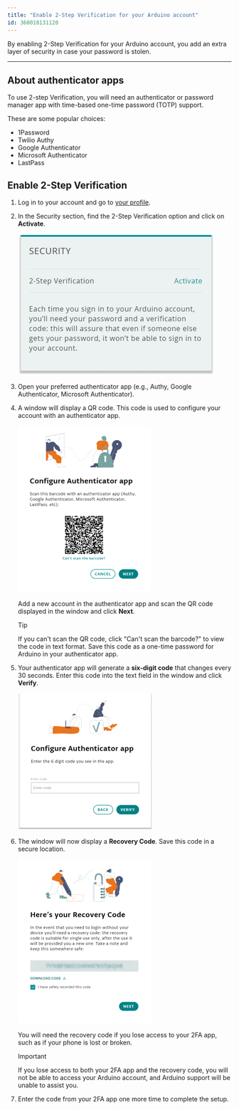 ```yaml
---
title: "Enable 2-Step Verification for your Arduino account"
id: 360018131120
---
```


By enabling 2-Step Verification for your Arduino account, you add an extra layer of security in case your password is stolen.

---

## About authenticator apps

To use 2-step Verification, you will need an authenticator or password manager app with time-based one-time password (TOTP) support.

These are some popular choices:

* 1Password
* Twilio Authy
* Google Authenticator
* Microsoft Authenticator
* LastPass

## Enable 2-Step Verification

1. Log in to your account and go to [your profile](https://id.arduino.cc/).

1. In the Security section, find the 2-Step Verification option and click on **Activate**.

   ![Security section highlighted in the profile page](img/Profile_Security.png)

1. Open your preferred authenticator app (e.g., Authy, Google Authenticator, Microsoft Authenticator).

1. A window will display a QR code. This code is used to configure your account with an authenticator app.

   ![QR code for configuration of Authenticator app](img/2FA_QRcode.png)

   Add a new account in the authenticator app and scan the QR code displayed in the window and click **Next**.

   > [!TIP]
   > If you can't scan the QR code, click "Can't scan the barcode?" to view the code in text format. Save this code as a one-time password for Arduino in your authenticator app.

1. Your authenticator app will generate a **six-digit code** that changes every 30 seconds. Enter this code into the text field in the window and click **Verify**.

   ![Code box for configuration of Authenticator app](img/2FA_6digits.png)

1. The window will now display a **Recovery Code**. Save this code in a secure location.

   ![Recovery code written in code box and "I have safely recorded this code" check box](img/2FA_recoveryCode.png)

   You will need the recovery code if you lose access to your 2FA app, such as if your phone is lost or broken.

   > [!IMPORTANT]
   > If you lose access to both your 2FA app and the recovery code, you will not be able to access your Arduino account, and Arduino support will be unable to assist you.

1. Enter the code from your 2FA app one more time to complete the setup.
